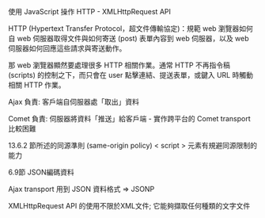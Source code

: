 使用 JavaScript 操作 HTTP - XMLHttpRequest API

HTTP (Hypertext Transfer Protocol，超文件傳輸協定)：規範 web 瀏覽器如何自 web 伺服器取得文件與如何寄送 (post) 表單內容到 web 伺服器，以及 web 伺服器如何回應這些請求與寄送動作。

那 web 瀏覽器顯然要處理很多 HTTP 相關作業。通常 HTTP 不再指令稿 (scripts) 的控制之下，而只會在 user 點擊連結、提送表單，或鍵入 URL 時觸動相關 HTTP 作業。

Ajax 負責: 客戶端自伺服器處「取出」資料

Comet 負責: 伺服器將資料「推送」給客戶端 - 實作跨平台的 Comet transport 比較困難

13.6.2 節所述的同源準則 (same-origin policy)
< script > 元素有規避同源限制的能力

6.9節 JSON編碼資料

Ajax transport 用到 JSON 資料格式 => JSONP

XMLHttpRequest API 的使用不限於XML文件; 它能夠擷取任何種類的文字文件


